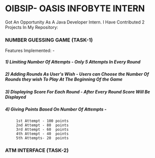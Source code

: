 # OIBSIP- OASIS INFOBYTE INTERN 
Got An Opportunity As A Java Developer Intern. I Have Contributed 2 Projects In My Repository:
### NUMBER GUESSING GAME (TASK-1)

Features Implemented: -
##### 1) Limiting Number Of Attempts - Only 5 Attempts In Every Round
##### 2) Adding Rounds As User's Wish - Users can Choose the Number Of Rounds they wish To Play At The Beginning Of the Game
##### 3) Displaying Score For Each Round - After Every Round Score Will Be Displayed
##### 4) Giving Points Based On Number Of Attempts - 
         1st Attempt - 100 points
         2nd Attempt - 80  points
         3rd Attempt - 60  points
         4th Attempt - 40  points
         5th Attempts- 20  points

### ATM INTERFACE (TASK-2)
